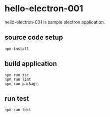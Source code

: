 # hello-electron-001

hello-electron-001 is sample electron application.

## source code setup

```
npm install
```

## build application

```
npm run tsc
npm run lint
npm run package
```

## run test

```
npm run test
```

